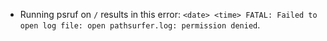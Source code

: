 * Running psruf on `/` results in this error: `<date> <time> FATAL: Failed to open log file: open pathsurfer.log: permission denied`.
